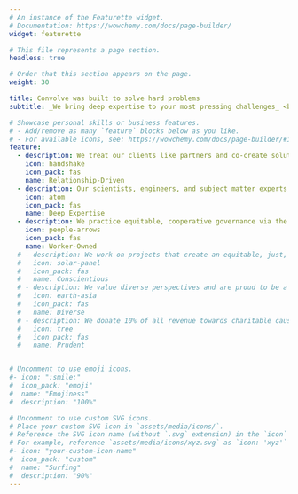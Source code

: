 ```yaml
---
# An instance of the Featurette widget.
# Documentation: https://wowchemy.com/docs/page-builder/
widget: featurette

# This file represents a page section.
headless: true

# Order that this section appears on the page.
weight: 30

title: Convolve was built to solve hard problems
subtitle: _We bring deep expertise to your most pressing challenges_ <br><br>

# Showcase personal skills or business features.
# - Add/remove as many `feature` blocks below as you like.
# - For available icons, see: https://wowchemy.com/docs/page-builder/#icons
feature:
  - description: We treat our clients like partners and co-create solutions each step of the way.
    icon: handshake
    icon_pack: fas
    name: Relationship-Driven
  - description: Our scientists, engineers, and subject matter experts are recognized leaders in their fields. 
    icon: atom
    icon_pack: fas
    name: Deep Expertise
  - description: We practice equitable, cooperative governance via the [Rochdale Principles](https://en.wikipedia.org/wiki/Rochdale_Principles). 
    icon: people-arrows
    icon_pack: fas
    name: Worker-Owned
  # - description: We work on projects that create an equitable, just, and sustainable future. See our [bylaws](/bylaws).  
  #   icon: solar-panel
  #   icon_pack: fas
  #   name: Conscientious
  # - description: We value diverse perspectives and are proud to be a minority-owned business.
  #   icon: earth-asia
  #   icon_pack: fas
  #   name: Diverse
  # - description: We donate 10% of all revenue towards charitable causes. 
  #   icon: tree
  #   icon_pack: fas
  #   name: Prudent


# Uncomment to use emoji icons.
#- icon: ":smile:"
#  icon_pack: "emoji"
#  name: "Emojiness"
#  description: "100%"

# Uncomment to use custom SVG icons.
# Place your custom SVG icon in `assets/media/icons/`.
# Reference the SVG icon name (without `.svg` extension) in the `icon` field.
# For example, reference `assets/media/icons/xyz.svg` as `icon: 'xyz'`
#- icon: "your-custom-icon-name"
#  icon_pack: "custom"
#  name: "Surfing"
#  description: "90%"
---
```

